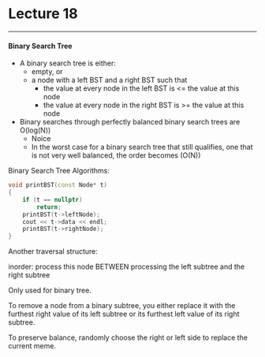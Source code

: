 <h1>Lecture 18</h1>

---

<h4>Binary Search Tree</h4>

  * A binary search tree is either:
      - empty, or
      - a node with a left BST and a right BST such that
          + the value at every node in the left BST is <= the value at this node
          + the value at every node in the right BST is >= the value at this node
  * Binary searches through perfectly balanced binary search trees are O(log(N))
      - Noice
      - In the worst case for a binary search tree that still qualifies, one that is not very well balanced, the order becomes (O(N))

Binary Search Tree Algorithms:

```c++
void printBST(const Node* t)
{
    if (t == nullptr)
        return;
    printBST(t->leftNode);
    cout << t->data << endl;
    printBST(t->rightNode);
}

```

Another traversal structure:

inorder: process this node BETWEEN processing the left subtree and the right subtree

Only used for binary tree.


To remove a node from a binary subtree, you either replace it with the furthest right value of its left subtree or its furthest left value of its right subtree.

To preserve balance, randomly choose the right or left side to replace the current meme.


